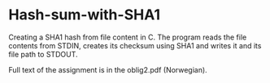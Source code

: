 # Hash-sum-with-SHA1
Creating a SHA1 hash from file content in C. 
The program reads the file contents from STDIN, creates its checksum using SHA1 and writes it and its file path to STDOUT.

Full text of the assignment is in the oblig2.pdf (Norwegian).
